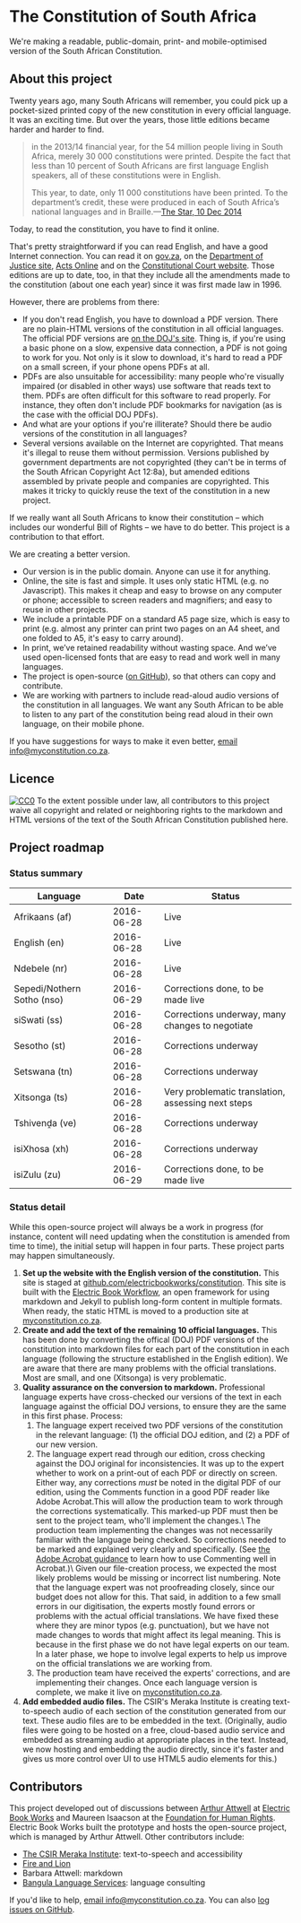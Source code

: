 # The Constitution of South Africa

We're making a readable, public-domain, print- and mobile-optimised version of the South African Constitution.

## About this project

Twenty years ago, many South Africans will remember, you could pick up a pocket-sized printed copy of the new constitution in every official language. It was an exciting time. But over the years, those little editions became harder and harder to find. 

> in the 2013/14 financial year, for the 54 million people living in South Africa, merely 30 000 constitutions were printed. Despite the fact that less than 10 percent of South Africans are first language English speakers, all of these constitutions were in English.
>
> This year, to date, only 11 000 constitutions have been printed. To the department’s credit, these were produced in each of South Africa’s national languages and in Braille.—[The Star, 10 Dec 2014](http://www.iol.co.za/the-star/cherish-our-constitution-1793582)

Today, to read the constitution, you have to find it online.

That's pretty straightforward if you can read English, and have a good Internet connection. You can read it on [gov.za](http://www.gov.za/documents/constitution-republic-south-africa-1996), on the [Department of Justice site](http://www.justice.gov.za/legislation/constitution/index.html), [Acts Online](http://www.acts.co.za/constitution-of-the-republic-of-south-africa-act-1996/) and on the [Constitutional Court website](http://www.constitutionalcourt.org.za/site/constitution/english-web/index.html). Those editions are up to date, too, in that they include all the amendments made to the constitution (about one each year) since it was first made law in 1996.

However, there are problems from there:

* If you don't read English, you have to download a PDF version. There are no plain-HTML versions of the constitution in all official languages. The official PDF versions are [on the DOJ's site](http://www.justice.gov.za/legislation/constitution/pdf.html). Thing is, if you're using a basic phone on a slow, expensive data connection, a PDF is not going to work for you. Not only is it slow to download, it's hard to read a PDF on a small screen, if your phone opens PDFs at all.
* PDFs are also unsuitable for accessibility: many people who're visually impaired (or disabled in other ways) use software that reads text to them. PDFs are often difficult for this software to read properly. For instance, they often don't include PDF bookmarks for navigation (as is the case with the official DOJ PDFs).
* And what are your options if you're illiterate? Should there be audio versions of the constitution in all languages? 
* Several versions available on the Internet are copyrighted. That means it's illegal to reuse them without permission. Versions published by government departments are not copyrighted (they can't be in terms of the South African Copyright Act 12:8a), but amended editions assembled by private people and companies are copyrighted. This makes it tricky to quickly reuse the text of the constitution in a new project. 
 
If we really want all South Africans to know their constitution – which includes our wonderful Bill of Rights – we have to do better. This project is a contribution to that effort.

We are creating a better version.

*	Our version is in the public domain. Anyone can use it for anything.
*	Online, the site is fast and simple. It uses only static HTML (e.g. no Javascript). This makes it cheap and easy to browse on any computer or phone; accessible to screen readers and magnifiers; and easy to reuse in other projects.
*	We include a printable PDF on a standard A5 page size, which is easy to print (e.g. almost any printer can print two pages on an A4 sheet, and one folded to A5, it's easy to carry around).
*	In print, we’ve retained readability without wasting space. And we’ve used open-licensed fonts that are easy to read and work well in many languages.
*	The project is open-source ([on GitHub](https://github.com/electricbookworks/constitution)), so that others can copy and contribute.
*	We are working with partners to include read-aloud audio versions of the constitution in all languages. We want any South African to be able to listen to any part of the constitution being read aloud in their own language, on their mobile phone.

If you have suggestions for ways to make it even better, [email info@myconstitution.co.za](mailto:info@myconstitution.co.za).

## Licence

[![CC0](http://i.creativecommons.org/p/zero/1.0/80x15.png)](http://creativecommons.org/publicdomain/zero/1.0/)
To the extent possible under law, all contributors to this project waive all copyright and related or neighboring rights to the markdown and HTML versions of the text of the South African Constitution published here.

## Project roadmap

### Status summary

| Language                   | Date       | Status
|----------------------------|------------|-------
| Afrikaans (af)             | 2016-06-28 | Live
| English (en)               | 2016-06-28 | Live
| Ndebele (nr)               | 2016-06-28 | Live
| Sepedi/Nothern Sotho (nso) | 2016-06-29 | Corrections done, to be made live
| siSwati (ss)               | 2016-06-28 | Corrections underway, many changes to negotiate
| Sesotho (st)               | 2016-06-28 | Corrections underway
| Setswana (tn)              | 2016-06-28 | Corrections underway
| Xitsonga (ts)              | 2016-06-28 | Very problematic translation, assessing next steps
| Tshivenḓa (ve)             | 2016-06-28 | Corrections underway
| isiXhosa (xh)              | 2016-06-28 | Corrections underway
| isiZulu (zu)               | 2016-06-29 | Corrections done, to be made live

### Status detail

While this open-source project will always be a work in progress (for instance, content will need updating when the constitution is amended from time to time), the initial setup will happen in four parts. These project parts may happen simultaneously.

1. **Set up the website with the English version of the constitution.** This site is staged at [github.com/electricbookworks/constitution](https://github.com/electricbookworks/constitution). This site is built with the [Electric Book Workflow](https://github.com/electricbookworks/electric-book-workflow), an open framework for using markdown and Jekyll to publish long-form content in multiple formats. When ready, the static HTML is moved to a production site at [myconstitution.co.za](http://myconstitution.co.za).
2. **Create and add the text of the remaining 10 official languages.** This has been done by converting the offical (DOJ) PDF versions of the constitution into markdown files for each part of the constitution in each language (following the structure established in the English edition). We are aware that there are many problems with the official translations. Most are small, and one (Xitsonga) is very problematic.
3. **Quality assurance on the conversion to markdown.** Professional language experts have cross-checked our versions of the text in each language against the official DOJ versions, to ensure they are the same in this first phase. Process:
	1.	The language expert received two PDF versions of the constitution in the relevant language: (1) the official DOJ edition, and (2) a PDF of our new version. 
	2.	The language expert read through our edition, cross checking against the DOJ original for inconsistencies. 	It was up to the expert whether to work on a print-out of each PDF or directly on screen. Either way, any corrections *must* be noted in the digital PDF of our edition, using the Comments function in a good PDF reader like Adobe Acrobat.This will allow the production team to work through the corrections systematically. This marked-up PDF must then be sent to the project team, who'll implement the changes.\\
	The production team implementing the changes was not necessarily familiar with the language being checked. So corrections needed to be marked and explained very clearly and specifically. (See [the Adobe Acrobat guidance](https://helpx.adobe.com/acrobat/using/commenting-pdfs.html) to learn how to use Commenting well in Acrobat.)\\
	Given our file-creation process, we expected the most likely problems would be missing or incorrect list numbering. Note that the language expert was not proofreading closely, since our budget does not allow for this. That said, in addition to a few small errors in our digitisation, the experts mostly found errors or problems with the actual official translations. We have fixed these where they are minor typos (e.g. punctuation), but we have not made changes to words that might affect its legal meaning. This is because in the first phase we do not have legal experts on our team. In a later phase, we hope to involve legal experts to help us improve on the official translations we are working from.
	5.	The production team have received the experts' corrections, and are implementing their changes. Once each language version is complete, we make it live on [myconstitution.co.za](http://myconstitution.co.za).
4. **Add embedded audio files.** The CSIR's Meraka Institute is creating text-to-speech audio of each section of the constitution generated from our text. These audio files are to be embedded in the text. (Originally, audio files were going to be hosted on a free, cloud-based audio service and embedded as streaming audio at appropriate places in the text. Instead, we now hosting and embedding the audio directly, since it's faster and gives us more control over UI to use HTML5 audio elements for this.)

## Contributors

This project developed out of discussions between [Arthur Attwell](http://arthurattwell.com) at [Electric Book Works](http://electricbookworks.com) and Maureen Isaacson at the [Foundation for Human Rights](http://fhr.org.za/). Electric Book Works built the prototype and hosts the open-source project, which is managed by Arthur Attwell. Other contributors include:

* [The CSIR Meraka Institute](http://www.csir.co.za/meraka/): text-to-speech and accessibility
* [Fire and Lion](http://fireandlion.com)
* Barbara Attwell: markdown
* [Bangula Language Services](http://www.blc.co.za/): language consulting

If you'd like to help, [email info@myconstitution.co.za](mailto:info@myconstitution.co.za). You can also [log issues on GitHub](https://github.com/electricbookworks/constitution/issues).
